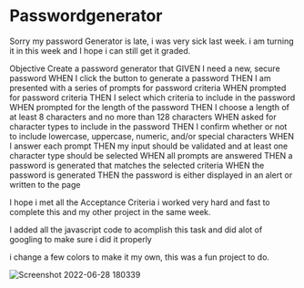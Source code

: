 # Passwordgenerator
Sorry my password Generator is late, i was very sick last week. i am turning it in this week and I hope i can still get it graded. 

Objective 
Create a password generator that 
GIVEN I need a new, secure password
WHEN I click the button to generate a password
THEN I am presented with a series of prompts for password criteria
WHEN prompted for password criteria
THEN I select which criteria to include in the password
WHEN prompted for the length of the password
THEN I choose a length of at least 8 characters and no more than 128 characters
WHEN asked for character types to include in the password
THEN I confirm whether or not to include lowercase, uppercase, numeric, and/or special characters
WHEN I answer each prompt
THEN my input should be validated and at least one character type should be selected
WHEN all prompts are answered
THEN a password is generated that matches the selected criteria
WHEN the password is generated
THEN the password is either displayed in an alert or written to the page

I hope i met all the Acceptance Criteria i worked very hard and fast to complete this and my other project in the same week.

I added all the javascript code to acomplish this task and did alot of googling to make sure i did it properly

i change a few colors to make it my own, this was a fun project to do.


![Screenshot 2022-06-28 180339](https://user-images.githubusercontent.com/102047814/176308458-32601fbf-9320-4a4b-8627-f0eb391f8c41.png)
